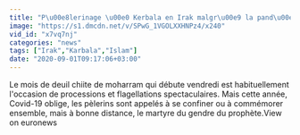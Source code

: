 ```yaml
---
title: "P\u00e8lerinage \u00e0 Kerbala en Irak malgr\u00e9 la pand\u00e9mie"
image: "https://s1.dmcdn.net/v/SPwG_1VGOLXXHNPz4/x240"
vid_id: "x7vq7nj"
categories: "news"
tags: ["Irak","Karbala","Islam"]
date: "2020-09-01T09:17:06+03:00"
---
```

Le mois de deuil chiite de moharram qui débute vendredi est habituellement l'occasion de processions et flagellations spectaculaires. Mais cette année, Covid-19 oblige, les pèlerins sont appelés à se confiner ou à commémorer ensemble, mais à bonne distance, le martyre du gendre du prophète.View on euronews
